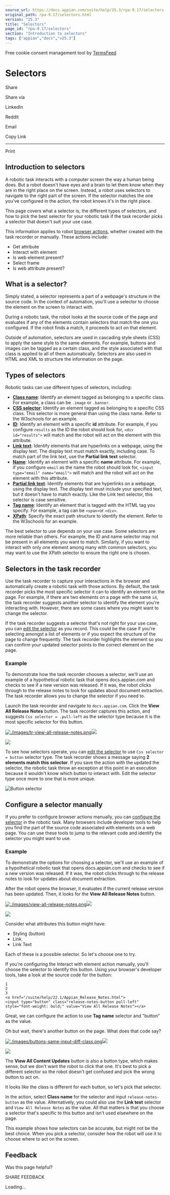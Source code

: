 ```yaml
---
source_url: https://docs.appian.com/suite/help/25.3/rpa-9.17/selectors.html
original_path: rpa-9.17/selectors.html
version: "25.3"
title: "Selectors"
page_id: "rpa-9.17/selectors"
section: "Introduction to selectors"
tags: ["appian","docs","v25.3"]
---
```



Free cookie consent management tool by [TermsFeed](https://www.termsfeed.com/)

# Selectors

Share

Share via

LinkedIn

Reddit

Email

Copy Link

* * *

Print

## Introduction to selectors

A robotic task interacts with a computer screen the way a human being does. But a robot doesn't have eyes and a brain to let them know when they are in the right place on the screen. Instead, a robot uses selectors to navigate to the right part of the screen. If the selector matches the one you've configured in the action, the robot knows it's in the right place.

This page covers what a selector is, the different types of selectors, and how to pick the best selector for your robotic task if the task recorder picks a selector that doesn't suit your use case.

This information applies to robot [browser actions](actions-browser.html), whether created with the task recorder or manually. These actions include:

-   Get attribute
-   Interact with element
-   Is web element present?
-   Select frame
-   Is web attribute present?

## What is a selector?

Simply stated, a selector represents a part of a webpage's structure in the source code. In the context of automation, you'll use a selector to choose the element on the screen to interact with.

During a robotic task, the robot looks at the source code of the page and evaluates if any of the elements contain selectors that match the one you configured. If the robot finds a match, it proceeds to act on that element.

Outside of automation, selectors are used in cascading style sheets (CSS) to apply the same style to the same elements. For example, buttons and images can be tagged as a certain class, and the style associated with that class is applied to all of them automatically. Selectors are also used in HTML and XML to structure the information on the page.

## Types of selectors

Robotic tasks can use different types of selectors, including:

-   [**Class name**](https://www.w3.org/TR/selectors/#class-html): Identify an element tagged as belonging to a specific class. For example, a class can be `.image` or `.banner`.
-   [**CSS selector**](https://www.w3schools.com/cssref/css_selectors.asp): Identify an element tagged as belonging to a specific CSS class. This selector is more general than using the class name. Refer to the W3schools for an example.
-   [**ID**](https://www.w3.org/TR/selectors/#id-selectors): Identify an element with a specific **id** attribute. For example, if you configure `results` as the ID the robot should look for, `<div id="results">` will match and the robot will act on the element with this attribute.
-   [**Link text**](https://www.guru99.com/locate-by-link-text-partial-link-text.html): Identify elements that are hyperlinks on a webpage, using the display text. The display text must match exactly, including case. To match part of the link text, use the **Partial link text** selector.
-   [**Name**](https://www.lambdatest.com/blog/how-to-use-name-locator-in-selenium-automation-scripts/): Identify an element with a specific **name** attribute. For example, if you configure `email` as the name the robot should look for, `<input type="email" name="email">` will match and the robot will act on the element with this attribute.
-   [**Partial link text**](https://www.guru99.com/locate-by-link-text-partial-link-text.html): Identify elements that are hyperlinks on a webpage, using the display text. The display text must include your specified text, but it doesn't have to match exactly. Like the Link text selector, this selector is case sensitive.
-   [**Tag name**](https://www.w3.org/TR/selectors/#type-selectors): Identify an element that is tagged with the HTML tag you specify. For example, a tag can be `<span>`or `<div>`.
-   [**XPath**](https://www.w3schools.com/xml/xpath_syntax.asp): Specify the exact path structure to identify the element. Refer to the W3schools for an example.

The best selector to use depends on your use case. Some selectors are more reliable than others. For example, the ID and name selector may not be present in all elements you want to match. Similarly, if you want to interact with only one element among many with common selectors, you may want to use the XPath selector to ensure the right one is chosen.

## Selectors in the task recorder

Use the task recorder to capture your interactions in the browser and automatically create a robotic task with those actions. By default, the task recorder picks the most specific selector it can to identify an element on the page. For example, if there are two elements on a page with the same `id`, the task recorder suggests another selector to identify the element you're interacting with. However, there are some cases where you might want to change the selector.

If the task recorder suggests a selector that's not right for your use case, you can [edit the selector](task-recorder.html#edit-the-selector) as you record. This could be the case if you're selecting amongst a list of elements or if you expect the structure of the page to change frequently. The task recorder highlights the element so you can confirm your updated selector points to the correct element on the page.

### Example

To demonstrate how the task recorder chooses a selector, we'll use an example of a hypothetical robotic task that opens docs.appian.com and checks to see if a new version was released. If it was, the robot clicks through to the release notes to look for updates about document extraction. The task recorder allows you to change the selector if you need to.

Launch the task recorder and navigate to `docs.appian.com`. Click the **View All Release Notes** button. The task recorder captures this action, and suggests `Css selector = .pull-left` as the selector type because it is the most specific selector for this button.

[![./images/tr-view-all-release-notes.png](./images/tr-view-all-release-notes.png)![](/suite/help/25.3/images/rn/zoom_magnify_center.png)](#img1389)

[![](./images/tr-view-all-release-notes.png)](#_)

To see how selectors operate, you can [edit the selector](task-recorder.html#edit-the-selector) to use `Css selector = button` selector type. The task recorder shows a message saying **2 elements match this selector**. If you save the action with the updated the selector, the robotic task throw an exception at this point in an execution because it wouldn't know which button to interact with. Edit the selector type once more to one that is more unique.

![Button selector](./images/tr-selector-button.png)

## Configure a selector manually

If you prefer to configure browser actions manually, you can [configure the selector](robotic-task-definition.html#4-action-configuration) in the robotic task. Many browsers include developer tools to help you find the part of the source code associated with elements on a web page. You can use these tools to jump to the relevant code and identify the selector you might want to use.

### Example

To demonstrate the options for choosing a selector, we'll use an example of a hypothetical robotic task that opens docs.appian.com and checks to see if a new version was released. If it was, the robot clicks through to the release notes to look for updates about document extraction.

After the robot opens the browser, it evaluates if the current release version has been updated. Then, it looks for the **View All Release Notes** button.

[![./images/view-all-release-notes.png](./images/view-all-release-notes.png)![](/suite/help/25.3/images/rn/zoom_magnify_center.png)](#img1390)

[![](./images/view-all-release-notes.png)](#_)

Consider what attributes this button might have:

-   Styling (button)
-   Link
-   Link Text

Each of these is a possible selector. So let's choose one to try.

If you're configuring the Interact with element action manually, you'll choose the selector to identify this button. Using your browser's developer tools, take a look at the source code for the button:

```
1
2
3
<a href="/suite/help/22.1/Appian_Release_Notes.html">
<input type="button" class="release-notes-button pull-left"
style="font-weight: bold;" value="View All Release Notes"></a>
```

Great, we can configure the action to use **Tag name** selector and "button" as the value.

Oh but wait, there's another button on the page. What does that code say?

[![./images/buttons-same-input-diff-class.png](./images/buttons-same-input-diff-class.png)![](/suite/help/25.3/images/rn/zoom_magnify_center.png)](#img1391)

[![](./images/buttons-same-input-diff-class.png)](#_)

The **View All Content Updates** button is also a button type, which makes sense, but we don't want the robot to click that one. It's best to pick a different selector so the robot doesn't get confused and pick the wrong button to act on.

It looks like the class is different for each button, so let's pick that selector.

In the action, select **Class name** for the selector and input `release-notes-button` as the value. Alternatively, you could also use the **Link text** selector and `View All Release Notes` as the value. All that matters is that you choose a selector that's specific to this button and isn't used elsewhere on the page.

This example shows how selectors can be accurate, but might not be the best choice. When you pick a selector, consider how the robot will use it to choose where to act on the screen.

## Feedback

Was this page helpful?

SHARE FEEDBACK

Loading...